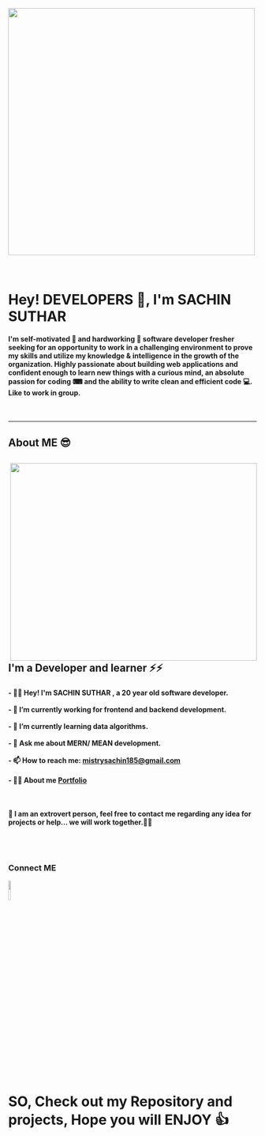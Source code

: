 
<img src="https://user-images.githubusercontent.com/74038190/219923823-bf1ce878-c6b8-4faa-be07-93e6b1006521.gif" width="500">
<br><br>
<br>
<h1>
Hey! DEVELOPERS 👋, I'm SACHIN SUTHAR
</h1>
<h4>
I'm self-motivated 💫 and hardworking 🦾 software developer fresher seeking for an
opportunity to work in a challenging environment to prove my
skills and utilize my knowledge & intelligence in the growth of the
organization. Highly passionate about building web applications and confident enough to learn new things with a curious mind, an absolute passion for coding ⌨ and the ability to write clean and efficient code 💻. Like to work in group.
</h4>
<br>
<hr>
<h2>
About ME 😎
</h2>
<h2>
<img src="https://img.freepik.com/premium-vector/coder-developer-concentrated-working-project-developing-programming-coding-technologies_569013-336.jpg" width="500px" height="400px" align="right">

I'm a Developer and learner ⚡⚡
</h2>
<h4>
- 👱‍♀️ Hey! I'm SACHIN SUTHAR , a 20 year old software developer.<br><br>
- 🔭 I’m currently working for frontend and backend development.<br><br>
- 🌱 I’m currently learning data algorithms.<br><br>
- 💬 Ask me about MERN/ MEAN development. <br><br>
- 📫 How to reach me: <a href="mailto:mahak191713@gmail.com">mistrysachin185@gmail.com </a><br><br>
- 👩‍🎓 About me <a href="https://sachin-suthar-portfolio.vercel.app/"> Portfolio </a><br><br><br><br>
🤝 I am an extrovert person, feel free to contact me regarding any idea for projects or help... we will work together.🤗🤗<br><br><br><br>
</h4>
<h3>
Connect ME
</h3>
<a href="linkedin.com/in/sachin-suthar-3b960622a/">
<img src="https://user-images.githubusercontent.com/74038190/235294012-0a55e343-37ad-4b0f-924f-c8431d9d2483.gif" width="10%" heigth="10%"></a>

<h1>
SO, Check out my Repository and projects, Hope you will ENJOY 👍
</h1>
